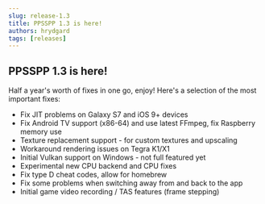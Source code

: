 ```yaml
---
slug: release-1.3
title: PPSSPP 1.3 is here!
authors: hrydgard
tags: [releases]
---
```


## PPSSPP 1.3 is here!

Half a year's worth of fixes in one go, enjoy! Here's a selection of the most important fixes:

* Fix JIT problems on Galaxy S7 and iOS 9+ devices
* Fix Android TV support (x86-64) and use latest FFmpeg, fix Raspberry memory use
* Texture replacement support - for custom textures and upscaling
* Workaround rendering issues on Tegra K1/X1
* Initial Vulkan support on Windows - not full featured yet
* Experimental new CPU backend and CPU fixes
* Fix type D cheat codes, allow for homebrew
* Fix some problems when switching away from and back to the app
* Initial game video recording / TAS features (frame stepping)
